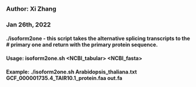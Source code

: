 
### Author: Xi Zhang
### Jan 26th, 2022

#### ./isoform2one - this script takes the alternative splicing transcripts to the # primary one and return with the primary protein sequence.

#### Usage: isoform2one.sh <NCBI_tabular> <NCBI_fasta> <output>
  
#### Example: ./isoform2one.sh Arabidopsis_thaliana.txt GCF_000001735.4_TAIR10.1_protein.faa out.fa
